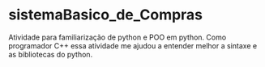# sistemaBasico_de_Compras

Atividade para familiarização de python e POO em python. Como programador C++ essa atividade me ajudou a entender melhor a sintaxe e as bibliotecas do python.
